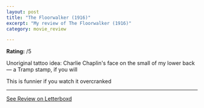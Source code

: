 ```yaml
---
layout: post
title: "The Floorwalker (1916)"
excerpt: "My review of The Floorwalker (1916)"
category: movie_review

---
```


**Rating:** /5

Unoriginal tattoo idea: Charlie Chaplin's face on the small of my lower back — a Tramp stamp, if you will

This is funnier if you watch it overcranked

<hr>

[See Review on Letterboxd](https://boxd.it/4JN6s1)
